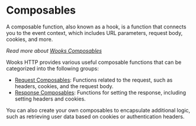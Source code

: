 # Composables

A composable function, also known as a hook, is a function that connects you to the event context, which includes URL parameters, request body, cookies, and more.

*Read more about [Wooks Composables](/wooks/what#what-are-composables)*

Wooks HTTP provides various useful composable functions that can be categorized into the following groups:

- [Request Composables](./request.md): Functions related to the request, such as headers, cookies, and the request body.
- [Response Composables](./request.md): Functions for setting the response, including setting headers and cookies.

You can also create your own composables to encapsulate additional logic, such as retrieving user data based on cookies or authentication headers.
